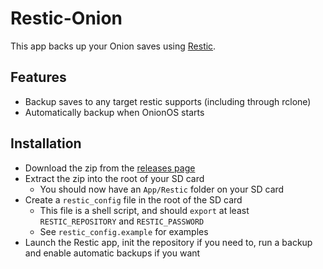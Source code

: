 # Restic-Onion

This app backs up your Onion saves using [Restic](https://restic.net/).

## Features

* Backup saves to any target restic supports (including through rclone)
* Automatically backup when OnionOS starts

## Installation

* Download the zip from the [releases page](https://github.com/insertjokehere/restic-onion/releases)
* Extract the zip into the root of your SD card
  * You should now have an `App/Restic` folder on your SD card
* Create a `restic_config` file in the root of the SD card
  * This file is a shell script, and should `export` at least `RESTIC_REPOSITORY` and `RESTIC_PASSWORD`
  * See `restic_config.example` for examples
* Launch the Restic app, init the repository if you need to, run a backup and enable automatic backups if you want
